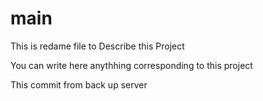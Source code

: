 # main
This is redame file to Describe this Project

You can write here anythhing corresponding to this project

This commit from back up server
